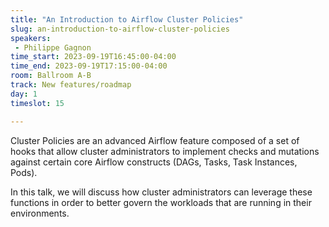 ```yaml
---
title: "An Introduction to Airflow Cluster Policies"
slug: an-introduction-to-airflow-cluster-policies
speakers:
 - Philippe Gagnon
time_start: 2023-09-19T16:45:00-04:00
time_end: 2023-09-19T17:15:00-04:00
room: Ballroom A-B
track: New features/roadmap
day: 1
timeslot: 15

---
```


Cluster Policies are an advanced Airflow feature composed of a set of hooks that allow cluster administrators to implement checks and mutations against certain core Airflow constructs (DAGs, Tasks, Task Instances, Pods).
 
In this talk, we will discuss how cluster administrators can leverage these functions in order to better govern the workloads that are running in their environments.